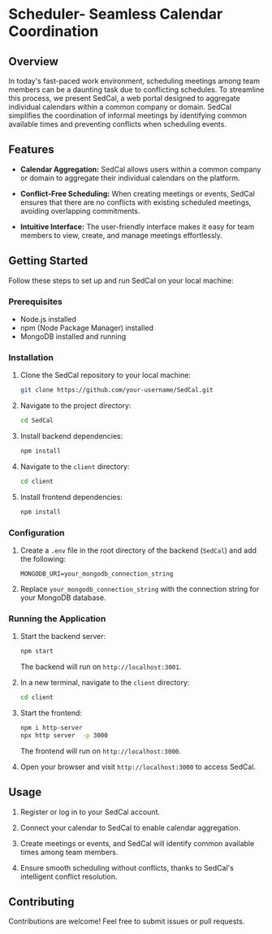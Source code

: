# Scheduler- Seamless Calendar Coordination

## Overview

In today's fast-paced work environment, scheduling meetings among team members can be a daunting task due to conflicting schedules. To streamline this process, we present SedCal, a web portal designed to aggregate individual calendars within a common company or domain. SedCal simplifies the coordination of informal meetings by identifying common available times and preventing conflicts when scheduling events.

## Features

- **Calendar Aggregation:** SedCal allows users within a common company or domain to aggregate their individual calendars on the platform.

- **Conflict-Free Scheduling:** When creating meetings or events, SedCal ensures that there are no conflicts with existing scheduled meetings, avoiding overlapping commitments.

- **Intuitive Interface:** The user-friendly interface makes it easy for team members to view, create, and manage meetings effortlessly.

## Getting Started

Follow these steps to set up and run SedCal on your local machine:

### Prerequisites

- Node.js installed
- npm (Node Package Manager) installed
- MongoDB installed and running

### Installation

1. Clone the SedCal repository to your local machine:

   ```bash
   git clone https://github.com/your-username/SedCal.git
   ```

2. Navigate to the project directory:

   ```bash
   cd SedCal
   ```

3. Install backend dependencies:

   ```bash
   npm install
   ```

4. Navigate to the `client` directory:

   ```bash
   cd client
   ```

5. Install frontend dependencies:

   ```bash
   npm install
   ```

### Configuration

1. Create a `.env` file in the root directory of the backend (`SedCal`) and add the following:

   ```env
   MONGODB_URI=your_mongodb_connection_string
   ```

2. Replace `your_mongodb_connection_string` with the connection string for your MongoDB database.

### Running the Application

1. Start the backend server:

   ```bash
   npm start
   ```

   The backend will run on `http://localhost:3001`.

2. In a new terminal, navigate to the `client` directory:

   ```bash
   cd client
   ```

3. Start the frontend:

   ```bash
   npm i http-server
   npx http server  -p 3000
   ```

   The frontend will run on `http://localhost:3000`.

4. Open your browser and visit `http://localhost:3000` to access SedCal.

## Usage

1. Register or log in to your SedCal account.

2. Connect your calendar to SedCal to enable calendar aggregation.

3. Create meetings or events, and SedCal will identify common available times among team members.

4. Ensure smooth scheduling without conflicts, thanks to SedCal's intelligent conflict resolution.

## Contributing

Contributions are welcome! Feel free to submit issues or pull requests.
